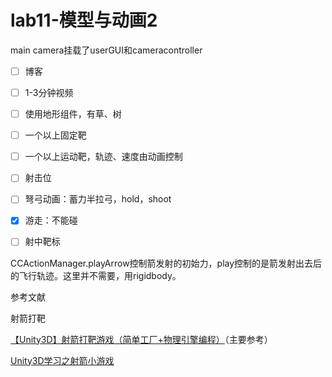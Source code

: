 # lab11-模型与动画2

main camera挂载了userGUI和cameracontroller

- [ ] 博客

- [ ] 1-3分钟视频
- [ ] 使用地形组件，有草、树
- [ ] 一个以上固定靶
- [ ] 一个以上运动靶，轨迹、速度由动画控制
- [ ] 射击位
- [ ] 弩弓动画：蓄力半拉弓，hold，shoot
- [x] 游走：不能碰
- [ ] 射中靶标

CCActionManager.playArrow控制箭发射的初始力，play控制的是箭发射出去后的飞行轨迹。这里并不需要，用rigidbody。

参考文献

射箭打靶

[【Unity3D】射箭打靶游戏（简单工厂+物理引擎编程）](https://www.cnblogs.com/xieyuanzhen-Feather/p/6666586.html)（主要参考）

[Unity3D学习之射箭小游戏](https://blog.csdn.net/Kiloveyousmile/article/details/69491549)